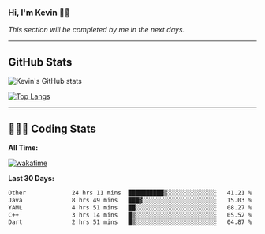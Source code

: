 ### Hi, I'm Kevin 👋🏻

_This section will be completed by me in the next days._


--- 
## GitHub Stats
![Kevin's GitHub stats](https://github-readme-stats.vercel.app/api?username=kevin-kraus&show_icons=true&theme=dark)

[![Top Langs](https://github-readme-stats.vercel.app/api/top-langs/?username=kevin-kraus&layout=compact&theme=dark)]()

---
## 🧑🏻‍💻 Coding Stats

**All Time:**

[![wakatime](https://wakatime.com/badge/user/2ee1869b-72a2-4c21-b5f7-e95432f5a1cf.svg?style=flat)](https://wakatime.com/@2ee1869b-72a2-4c21-b5f7-e95432f5a1cf)

**Last 30 Days:**

<!--START_SECTION:waka-->

```txt
Other             24 hrs 11 mins  ██████████▒░░░░░░░░░░░░░░   41.21 %
Java              8 hrs 49 mins   ███▓░░░░░░░░░░░░░░░░░░░░░   15.03 %
YAML              4 hrs 51 mins   ██░░░░░░░░░░░░░░░░░░░░░░░   08.27 %
C++               3 hrs 14 mins   █▒░░░░░░░░░░░░░░░░░░░░░░░   05.52 %
Dart              2 hrs 51 mins   █▒░░░░░░░░░░░░░░░░░░░░░░░   04.87 %
```

<!--END_SECTION:waka-->
